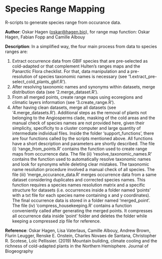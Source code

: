 # Species Range Mapping
R-scripts to generate species range from occurance data.

**Author**: Oskar Hagen (oskar@hagen.bio),
for range map function: Oskar Hagen, Fabian Fopp and Camille Albouy

**Description**: In a simplified way, the four main process from data to species ranges are: 
1.	Extract occurrence data from GBIF species that are pre-selected as cold-adapted or that complement Hulten’s ranges maps and the Panarctic Flora checklist. For that, data manipulation and a pre-resolution of species taxonomic names is necessary (see ‘1.extract_pre-select_cold_plants_gbif.R’).
2.	After resolving taxonomic names and synonyms within datasets, merge distribution data (see ‘2.merge_dataset.R’).
3.	From all merged points, create range maps using ecoregions and climatic layers information (see ‘3.create_range.R’).
4.	After having clean datasets, merge all datasets (see ‘4.merge_datasets.R’).
Additional steps as the removal of plants not belonging to the Angiosperms clade, masking of the cold areas and the manual check of species names are not provided here, given their simplicity, specificity to a cluster computer and large quantity of intermediate individual files.
Inside the folder ‘support_functions’, there are four functions called by the scripts mentioned above. All functions have a short description and parameters are shortly described.
The file (i) ‘range_from_points.R’ contains the function used to create range maps from occurrence data. The file (ii) ‘resolve_taxonomic_names.R’ contains the function used to automatically resolve taxonomic names and look for synonyms while deleting clear mistakes. The taxonomic name resolution procedure involved a manual check of all species. The file (iii) ‘merge_occurance_data.R’ merges occurrence data from a same dataset considering duplicates and corrected species names. This function requires a species names resolution matrix and a specific structure for datasets (i.e. occurrences inside a folder named ‘points’ with a txt file for each species name containing x and y coordinates). The final occurrence data is stored in a folder named ‘merged_point’. The file (iv) ‘compress_housekeeping.R’ contains a function conveniently called after generating the merged points. It compresses all occurrence data inside ‘point’ folder and deletes the folder while keeping a compressed zip file for reference. 

**Reference**: Oskar Hagen, Lisa Vaterlaus, Camille Albouy, Andrew Brown, Flurin Leugger, Renske E. Onstein, Charles Novaes de Santana, Christopher R. Scotese, Loïc Pellissier. (2019) Mountain building, climate cooling and the richness of cold-adapted plants in the Northern Hemisphere. Journal of Biogeography

